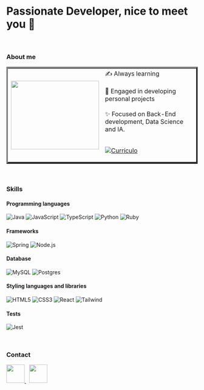 # Passionate Developer, nice to meet you 👋
<br>
  <h3>About me</h2>
<table border="4" cellspacing="0" cellpadding="0">
<tr>
  <td style="border: 0" width="50%">
    <div>
      <br>
    <a href="https://github.com/als-samara">
      <img height="180em" src="https://github-readme-stats.vercel.app/api/top-langs/?username=als-samara&layout=compact&langs_count=6&theme=monokai"/ width="100%"></a>
    </div>
          <br>
  </td>
  
  <td style="border: 0;">
      ✍️ Always learning
      <br><br>
      🚀 Engaged in developing personal projects
      <br><br>
       ✨ Focused on Back-End development, Data Science and IA.<br><br>
    
  [![Currículo](https://img.shields.io/badge/Download%20my%20CV-EB1F6A)](https://lateral-vertebra-96f.notion.site/Samara-Almeida-Silva-f31239c68f274e828310c68a62f65a31?pvs=25)
  </td>
</tr>
</table>

<br>

### Skills

#### Programming languages

![Java](https://img.shields.io/badge/Java-ED8B00?style=for-the-badge&logo=openjdk&logoColor=white)
![JavaScript](https://img.shields.io/badge/JavaScript-323330?style=for-the-badge&logo=javascript&logoColor=F7DF1E)
![TypeScript](https://img.shields.io/badge/TypeScript-007ACC?style=for-the-badge&logo=typescript&logoColor=white)
![Python](https://img.shields.io/badge/Python-14354C?style=for-the-badge&logo=python&logoColor=white)
![Ruby](https://img.shields.io/badge/Ruby-CC342D?style=for-the-badge&logo=ruby&logoColor=white)

#### Frameworks

![Spring](https://img.shields.io/badge/Spring-6DB33F?style=for-the-badge&logo=spring&logoColor=white)
![Node.js](https://img.shields.io/badge/Node.js-43853D?style=for-the-badge&logo=node.js&logoColor=white)

#### Database
![MySQL](https://img.shields.io/badge/MySQL-005C84?style=for-the-badge&logo=mysql&logoColor=white)
![Postgres](https://img.shields.io/badge/PostgreSQL-316192?style=for-the-badge&logo=postgresql&logoColor=whitee)

#### Styling languages and libraries
![HTML5](https://img.shields.io/badge/HTML5-E34F26?style=for-the-badge&logo=html5&logoColor=white)
![CSS3](https://img.shields.io/badge/CSS3-1572B6?style=for-the-badge&logo=css3&logoColor=white)
![React](https://img.shields.io/badge/React-20232A?style=for-the-badge&logo=react&logoColor=61DAFB)
![Tailwind](https://img.shields.io/badge/Tailwind_CSS-38B2AC?style=for-the-badge&logo=tailwind-css&logoColor=white)

#### Tests
![Jest](https://img.shields.io/badge/Jest-323330?style=for-the-badge&logo=Jest&logoColor=white)

<br>

### Contact
<a href="https://www.linkedin.com/in/samara-almeida-als/" alt="LinkedIn">
  <img src="https://ik.imagekit.io/ghc9vhgb1/linkedin.png?updatedAt=1705814279129" width="48px"/>
</a> &nbsp

<a href="mailto:samaraalmeida379@gmail.com" alt="Gmail">
  <img src="https://ik.imagekit.io/ghc9vhgb1/email%20(1).png?updatedAt=1705814903968" width="48px"/>
</a><br>

